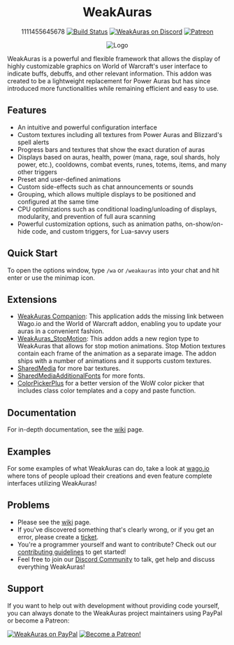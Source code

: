 <div align="center">
  

# WeakAuras

1111455645678
[![Build Status](https://github.com/WeakAuras/WeakAuras2/workflows/CI/badge.svg)](https://github.com/WeakAuras/WeakAuras2/actions?workflow=CI)
[![WeakAuras on Discord](https://img.shields.io/badge/discord-weakauras-738bd7.svg?style=flat)](https://discord.gg/weakauras) [![Patreon](https://img.shields.io/badge/patreon-donate-orange.svg)](https://www.patreon.com/weakauras)

![Logo](https://i.imgur.com/wwbxeCG.jpeg)
</div>

WeakAuras is a powerful and flexible framework that allows the display of highly customizable graphics on World of Warcraft's user interface to indicate buffs, debuffs, and other relevant information. This addon was created to be a lightweight replacement for Power Auras but has since introduced more functionalities while remaining efficient and easy to use.

## Features

* An intuitive and powerful configuration interface
* Custom textures including all textures from Power Auras and Blizzard's spell alerts
* Progress bars and textures that show the exact duration of auras
* Displays based on auras, health, power (mana, rage, soul shards, holy power, etc.), cooldowns, combat events, runes, totems, items, and many other triggers
* Preset and user-defined animations
* Custom side-effects such as chat announcements or sounds
* Grouping, which allows multiple displays to be positioned and configured at the same time
* CPU optimizations such as conditional loading/unloading of displays, modularity, and prevention of full aura scanning
* Powerful customization options, such as animation paths, on-show/on-hide code, and custom triggers, for Lua-savvy users

## Quick Start

To open the options window, type `/wa` or `/weakauras` into your chat and hit enter or use the minimap icon.

## Extensions

* [WeakAuras Companion](https://weakauras.wtf): This application adds the missing link between Wago.io and the World of Warcraft addon, enabling you to update your auras in a convenient fashion.
* [WeakAuras_StopMotion](https://www.curseforge.com/wow/addons/weakauras-stop-motion): This addon adds a new region type to WeakAuras that allows for stop motion animations. Stop Motion textures contain each frame of the animation as a separate image. The addon ships with a number of animations and it supports custom textures.
* [SharedMedia](https://www.curseforge.com/wow/addons/sharedmedia) for more bar textures.
* [SharedMediaAdditionalFonts](https://www.curseforge.com/wow/addons/shared-media-additional-fonts) for more fonts.
* [ColorPickerPlus](https://www.curseforge.com/wow/addons/colorpickerplus) for a better version of the WoW color picker that includes class color templates and a copy and paste function.

## Documentation

For in-depth documentation, see the [wiki](https://github.com/WeakAuras/WeakAuras2/wiki) page.

## Examples

For some examples of what WeakAuras can do, take a look at [wago.io](https://wago.io/) where tons of people upload their creations and even feature complete interfaces utilizing WeakAuras!

## Problems

* Please see the [wiki](https://github.com/WeakAuras/WeakAuras2/wiki) page.
* If you've discovered something that's clearly wrong, or if you get an error, please create a [ticket](https://github.com/WeakAuras/WeakAuras2/issues).
* You're a programmer yourself and want to contribute? Check out our [contributing guidelines](CONTRIBUTING.md) to get started!
* Feel free to join our [Discord Community](https://discord.gg/weakauras) to talk, get help and discuss everything WeakAuras!

## Support

If you want to help out with development without providing code yourself, you can always donate to the WeakAuras project maintainers using PayPal or become a Patreon:

[![WeakAuras on PayPal](https://www.paypalobjects.com/en_US/i/btn/btn_donateCC_LG.gif)](https://paypal.me/WeakAuras)  [![Become a Patreon!](https://c5.patreon.com/external/logo/become_a_patron_button.png)](https://www.patreon.com/bePatron?u=3216523)
